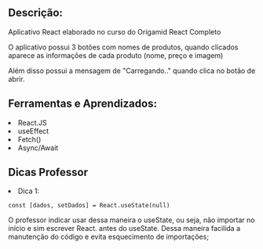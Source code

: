 
## Descrição:
<p> Aplicativo React elaborado no curso do Origamid React Completo </p>
<p> O aplicativo possui 3 botões com nomes de produtos, quando clicados aparece as informações
de cada produto (nome, preço e imagem)</p>
<p> Além disso possui a mensagem de "Carregando.." quando clica no botão de abrir. </p>

## Ferramentas e Aprendizados:
<li>React.JS </li>
<li>useEffect</li>
<li>Fetch()</li>
<li>Async/Await</li>


## Dicas Professor

<li> Dica 1: </li>

````
const [dados, setDados] = React.useState(null)
````

<p>O professor indicar usar dessa maneira o useState, ou seja, não importar
no início e sim escrever React. antes do useState.
Dessa maneira facilida a manutenção do código e evita esquecimento de importações; 
</p>
